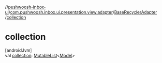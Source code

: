 //[pushwoosh-inbox-ui](../../../index.md)/[com.pushwoosh.inbox.ui.presentation.view.adapter](../index.md)/[BaseRecyclerAdapter](index.md)/[collection](collection.md)

# collection

[androidJvm]\
val [collection](collection.md): [MutableList](https://kotlinlang.org/api/latest/jvm/stdlib/kotlin-stdlib/kotlin.collections/-mutable-list/index.html)&lt;[Model](index.md)&gt;
